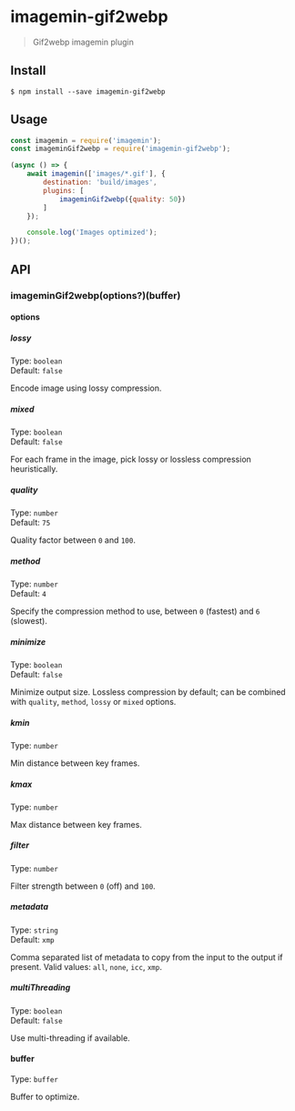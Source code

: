 # imagemin-gif2webp

> Gif2webp imagemin plugin

## Install

```
$ npm install --save imagemin-gif2webp
```

## Usage

```js
const imagemin = require('imagemin');
const imageminGif2webp = require('imagemin-gif2webp');

(async () => {
	await imagemin(['images/*.gif'], {
		destination: 'build/images',
		plugins: [
			imageminGif2webp({quality: 50})
		]
	});

	console.log('Images optimized');
})();
```

## API

### imageminGif2webp(options?)(buffer)

#### options

##### lossy

Type: `boolean`\
Default: `false`

Encode image using lossy compression.

##### mixed

Type: `boolean`\
Default: `false`

For each frame in the image, pick lossy or lossless compression heuristically.

##### quality

Type: `number`\
Default: `75`

Quality factor between `0` and `100`.

##### method

Type: `number`\
Default: `4`

Specify the compression method to use, between `0` (fastest) and `6` (slowest).

##### minimize

Type: `boolean`\
Default: `false`

Minimize output size. Lossless compression by default; can be combined with `quality`, `method`, `lossy` or `mixed` options.

##### kmin

Type: `number`

Min distance between key frames.

##### kmax

Type: `number`

Max distance between key frames.

##### filter

Type: `number`

Filter strength between `0` (off) and `100`.

##### metadata

Type: `string`\
Default: `xmp`

Comma separated list of metadata to copy from the input to the output if present. Valid values: `all`, `none`, `icc`, `xmp`.

##### multiThreading

Type: `boolean`\
Default: `false`

Use multi-threading if available.

#### buffer

Type: `buffer`

Buffer to optimize.
